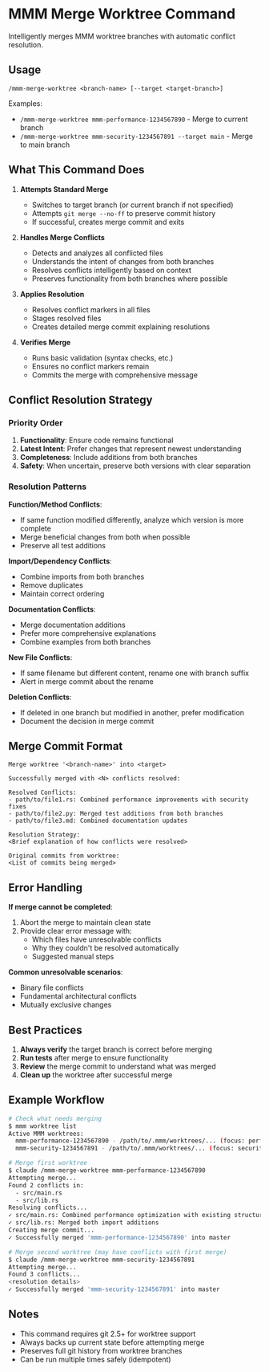 # MMM Merge Worktree Command

Intelligently merges MMM worktree branches with automatic conflict resolution.

## Usage

```
/mmm-merge-worktree <branch-name> [--target <target-branch>]
```

Examples:
- `/mmm-merge-worktree mmm-performance-1234567890` - Merge to current branch
- `/mmm-merge-worktree mmm-security-1234567891 --target main` - Merge to main branch

## What This Command Does

1. **Attempts Standard Merge**
   - Switches to target branch (or current branch if not specified)
   - Attempts `git merge --no-ff` to preserve commit history
   - If successful, creates merge commit and exits

2. **Handles Merge Conflicts**
   - Detects and analyzes all conflicted files
   - Understands the intent of changes from both branches
   - Resolves conflicts intelligently based on context
   - Preserves functionality from both branches where possible

3. **Applies Resolution**
   - Resolves conflict markers in all files
   - Stages resolved files
   - Creates detailed merge commit explaining resolutions

4. **Verifies Merge**
   - Runs basic validation (syntax checks, etc.)
   - Ensures no conflict markers remain
   - Commits the merge with comprehensive message

## Conflict Resolution Strategy

### Priority Order
1. **Functionality**: Ensure code remains functional
2. **Latest Intent**: Prefer changes that represent newest understanding
3. **Completeness**: Include additions from both branches
4. **Safety**: When uncertain, preserve both versions with clear separation

### Resolution Patterns

**Function/Method Conflicts**:
- If same function modified differently, analyze which version is more complete
- Merge beneficial changes from both when possible
- Preserve all test additions

**Import/Dependency Conflicts**:
- Combine imports from both branches
- Remove duplicates
- Maintain correct ordering

**Documentation Conflicts**:
- Merge documentation additions
- Prefer more comprehensive explanations
- Combine examples from both branches

**New File Conflicts**:
- If same filename but different content, rename one with branch suffix
- Alert in merge commit about the rename

**Deletion Conflicts**:
- If deleted in one branch but modified in another, prefer modification
- Document the decision in merge commit

## Merge Commit Format

```
Merge worktree '<branch-name>' into <target>

Successfully merged with <N> conflicts resolved:

Resolved Conflicts:
- path/to/file1.rs: Combined performance improvements with security fixes
- path/to/file2.py: Merged test additions from both branches
- path/to/file3.md: Combined documentation updates

Resolution Strategy:
<Brief explanation of how conflicts were resolved>

Original commits from worktree:
<List of commits being merged>
```

## Error Handling

**If merge cannot be completed**:
1. Abort the merge to maintain clean state
2. Provide clear error message with:
   - Which files have unresolvable conflicts
   - Why they couldn't be resolved automatically
   - Suggested manual steps

**Common unresolvable scenarios**:
- Binary file conflicts
- Fundamental architectural conflicts
- Mutually exclusive changes

## Best Practices

1. **Always verify** the target branch is correct before merging
2. **Run tests** after merge to ensure functionality
3. **Review** the merge commit to understand what was merged
4. **Clean up** the worktree after successful merge

## Example Workflow

```bash
# Check what needs merging
$ mmm worktree list
Active MMM worktrees:
  mmm-performance-1234567890 - /path/to/.mmm/worktrees/... (focus: performance)
  mmm-security-1234567891 - /path/to/.mmm/worktrees/... (focus: security)

# Merge first worktree
$ claude /mmm-merge-worktree mmm-performance-1234567890
Attempting merge...
Found 2 conflicts in:
  - src/main.rs
  - src/lib.rs
Resolving conflicts...
✓ src/main.rs: Combined performance optimization with existing structure
✓ src/lib.rs: Merged both import additions
Creating merge commit...
✓ Successfully merged 'mmm-performance-1234567890' into master

# Merge second worktree (may have conflicts with first merge)
$ claude /mmm-merge-worktree mmm-security-1234567891
Attempting merge...
Found 3 conflicts...
<resolution details>
✓ Successfully merged 'mmm-security-1234567891' into master
```

## Notes

- This command requires git 2.5+ for worktree support
- Always backs up current state before attempting merge
- Preserves full git history from worktree branches
- Can be run multiple times safely (idempotent)